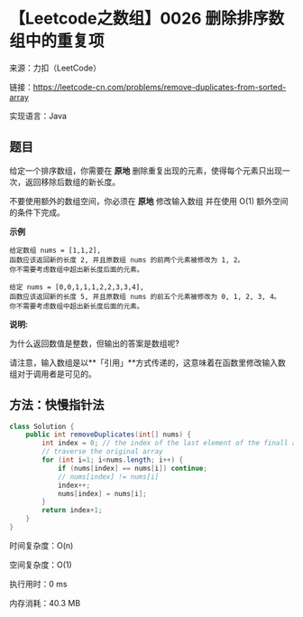 # 【Leetcode之数组】0026 删除排序数组中的重复项

来源：力扣（LeetCode）

链接：https://leetcode-cn.com/problems/remove-duplicates-from-sorted-array

实现语言：Java



##  题目

给定一个排序数组，你需要在 **原地** 删除重复出现的元素，使得每个元素只出现一次，返回移除后数组的新长度。

不要使用额外的数组空间，你必须在 **原地** 修改输入数组 并在使用 O(1) 额外空间的条件下完成。

**示例**

```
给定数组 nums = [1,1,2], 
函数应该返回新的长度 2, 并且原数组 nums 的前两个元素被修改为 1, 2。 
你不需要考虑数组中超出新长度后面的元素。

给定 nums = [0,0,1,1,1,2,2,3,3,4],
函数应该返回新的长度 5, 并且原数组 nums 的前五个元素被修改为 0, 1, 2, 3, 4。
你不需要考虑数组中超出新长度后面的元素。
```

**说明:**

为什么返回数值是整数，但输出的答案是数组呢?

请注意，输入数组是以**「引用」**方式传递的，这意味着在函数里修改输入数组对于调用者是可见的。

## 方法：快慢指针法

```java
class Solution {
    public int removeDuplicates(int[] nums) {
        int index = 0; // the index of the last element of the finall array
        // traverse the original array
        for (int i=1; i<nums.length; i++) {
            if (nums[index] == nums[i]) continue;
			// nums[index] != nums[i]
            index++;
            nums[index] = nums[i];  
        }
        return index+1;
    }
}
```

时间复杂度：O(n)		

空间复杂度：O(1)

执行用时：0 ms

内存消耗：40.3 MB
